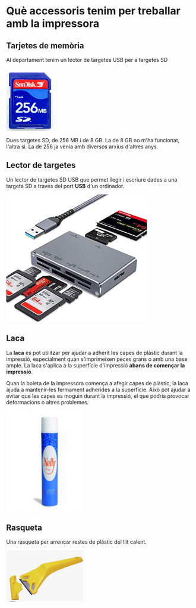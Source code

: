 # Què accessoris tenim per treballar amb la impressora

## Tarjetes de memòria

Al departament tenim un lector de targetes USB per a targetes SD

![imagen](img/2022-12-15-16-45-03.png)

Dues targetes SD, de 256 MB i de 8 GB. La de 8 GB no m'ha funcionat, l'altra si. La de 256 ja venia amb diversos arxius d'altres anys.

## Lector de targetes

Un lector de targetes SD USB que permet llegir i escriure dades a una targeta SD a través del port **USB** d'un ordinador.

![](img/2023-05-02-10-14-02.png)

## Laca

La **laca** es pot utilitzar per ajudar a adherit les capes de plàstic durant la impressió, especialment quan s'imprimeixen peces grans o amb una base ample. La laca s'aplica a la superfície d'impressió **abans de començar la impressió**.

Quan la boleta de la impressora comença a afegir capes de plàstic, la laca ajuda a mantenir-les fermament adherides a la superfície. Això pot ajudar a evitar que les capes es moguin durant la impressió, el que podria provocar deformacions o altres problemes.

![imagen](img/2022-12-15-16-45-43.png)

## Rasqueta

Una rasqueta per arrencar restes de plàstic del llit calent.

![imagen](img/2022-12-15-16-46-02.png)